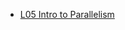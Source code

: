 * [L05 Intro to Parallelism](https://icweaver.github.io/18337/gen/notebooks/L05_intro_to_parallism.html)
